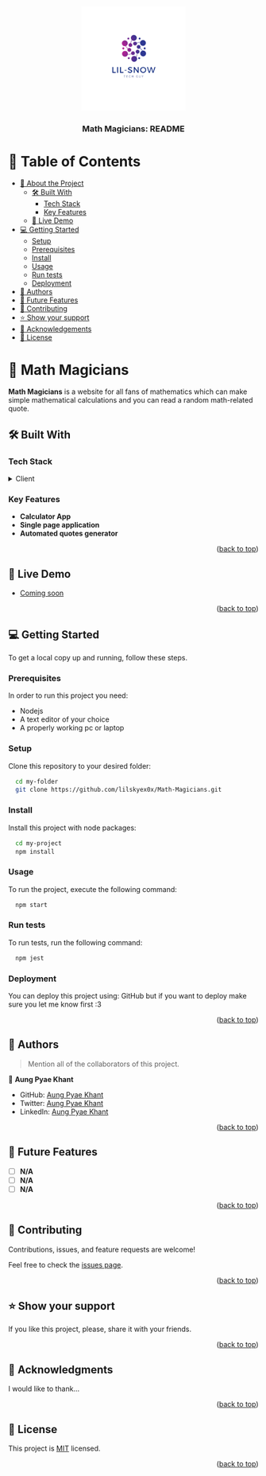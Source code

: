 <a name="readme-top"></a>

<div align="center">
  <img src="logo-removebg.png" alt="logo" width="210"  height="auto" />
  <br/>

  <h3><b>Math Magicians: README</b></h3>

</div>

# 📗 Table of Contents

- [📖 About the Project](#about-project)
  - [🛠 Built With](#built-with)
    - [Tech Stack](#tech-stack)
    - [Key Features](#key-features)
  - [🚀 Live Demo](#live-demo)
- [💻 Getting Started](#getting-started)
  - [Setup](#setup)
  - [Prerequisites](#prerequisites)
  - [Install](#install)
  - [Usage](#usage)
  - [Run tests](#run-tests)
  - [Deployment](#deployment)
- [👥 Authors](#authors)
- [🔭 Future Features](#future-features)
- [🤝 Contributing](#contributing)
- [⭐️ Show your support](#support)
- [🙏 Acknowledgements](#acknowledgements)
- [📝 License](#license)

# 📖 Math Magicians <a name="about-project"></a>

**Math Magicians** is a website for all fans of mathematics which can make simple mathematical calculations and you can read a random math-related quote.

## 🛠 Built With <a name="built-with"></a>

### Tech Stack <a name="tech-stack"></a>

<details>
  <summary>Client</summary>
  <ul>
    <li><a href="https://reactjs.org/">React.js</a></li>
  </ul>
</details>

### Key Features <a name="key-features"></a>

- **Calculator App**
- **Single page application**
- **Automated quotes generator**

<p align="right">(<a href="#readme-top">back to top</a>)</p>

## 🚀 Live Demo <a name="live-demo"></a>

- [Coming soon](https://google.com)

<p align="right">(<a href="#readme-top">back to top</a>)</p>

## 💻 Getting Started <a name="getting-started"></a>

To get a local copy up and running, follow these steps.

### Prerequisites

In order to run this project you need:

- Nodejs
- A text editor of your choice
- A properly working pc or laptop

### Setup

Clone this repository to your desired folder:

```sh
  cd my-folder
  git clone https://github.com/lilskyex0x/Math-Magicians.git
```


### Install

Install this project with node packages:

```sh
  cd my-project
  npm install
```

### Usage

To run the project, execute the following command:

```sh
  npm start
```

### Run tests

To run tests, run the following command:

```sh
  npm jest
```

### Deployment

You can deploy this project using: GitHub but if you want to deploy make sure you let me know first :3

<p align="right">(<a href="#readme-top">back to top</a>)</p>

## 👥 Authors <a name="authors"></a>

> Mention all of the collaborators of this project.

👤 **Aung Pyae Khant**

- GitHub: [Aung Pyae Khant](https://github.com/lilskyex0x)
- Twitter: [Aung Pyae Khant](https://twitter.com/LilSn0w45)
- LinkedIn: [Aung Pyae Khant](https://linkedin.com/in/aung-pyae-khant-932342251)

<p align="right">(<a href="#readme-top">back to top</a>)</p>

## 🔭 Future Features <a name="future-features"></a>

- [ ] **N/A**
- [ ] **N/A**
- [ ] **N/A**

<p align="right">(<a href="#readme-top">back to top</a>)</p>

## 🤝 Contributing <a name="contributing"></a>

Contributions, issues, and feature requests are welcome!

Feel free to check the [issues page](../../issues/).

<p align="right">(<a href="#readme-top">back to top</a>)</p>

## ⭐️ Show your support <a name="support"></a>

If you like this project, please, share it with your friends.

<p align="right">(<a href="#readme-top">back to top</a>)</p>

## 🙏 Acknowledgments <a name="acknowledgements"></a>

I would like to thank...

<p align="right">(<a href="#readme-top">back to top</a>)</p>

## 📝 License <a name="license"></a>

This project is [MIT](MIT.md) licensed.

<p align="right">(<a href="#readme-top">back to top</a>)</p>
